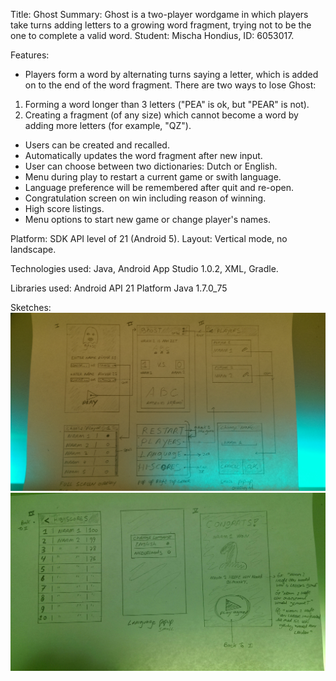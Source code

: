 Title: Ghost
Summary: Ghost is a two-player wordgame in which players take turns adding letters to a growing word fragment, trying not to be the one to complete a valid word.
Student: Mischa Hondius, ID: 6053017.

Features:

* Players form a word by alternating turns saying a letter, which is added on to the end of the word fragment. There are two ways to lose Ghost:
1. Forming a word longer than 3 letters ("PEA" is ok, but "PEAR" is not).
2. Creating a fragment (of any size) which cannot become a word by adding more letters (for example, "QZ").

* Users can be created and recalled. 
* Automatically updates the word fragment after new input.
* User can choose between two dictionaries: Dutch or English.
* Menu during play to restart a current game or swith language. 
* Language preference will be remembered after quit and re-open.
* Congratulation screen on win including reason of winning.
* High score listings.
* Menu options to start new game or change player's names.

Platform:  SDK API level of 21 (Android 5).
Layout: Vertical mode, no landscape.

Technologies used:
Java, Android App Studio 1.0.2, XML, Gradle.

Libraries used:
Android API 21 Platform
Java 1.7.0_75

Sketches:
![mockup 1](/doc/1.jpg)
![mockup 2](/doc/2.jpg)
